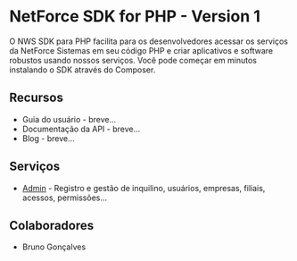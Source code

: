 # NetForce SDK for PHP - Version 1
O NWS SDK para PHP facilita para os desenvolvedores acessar os serviços da NetForce Sistemas em seu código PHP e criar aplicativos e software robustos usando nossos serviços. Você pode começar em minutos instalando o SDK através do Composer.

## Recursos

 - Guia do usuário - breve...
 - Documentação da API - breve...
 - Blog - breve...


## Serviços

 - [Admin](/src/Admin/readme.md) - Registro e gestão de inquilino, usuários, empresas, filiais, acessos, permissões...


## Colaboradores

 - Bruno Gonçalves